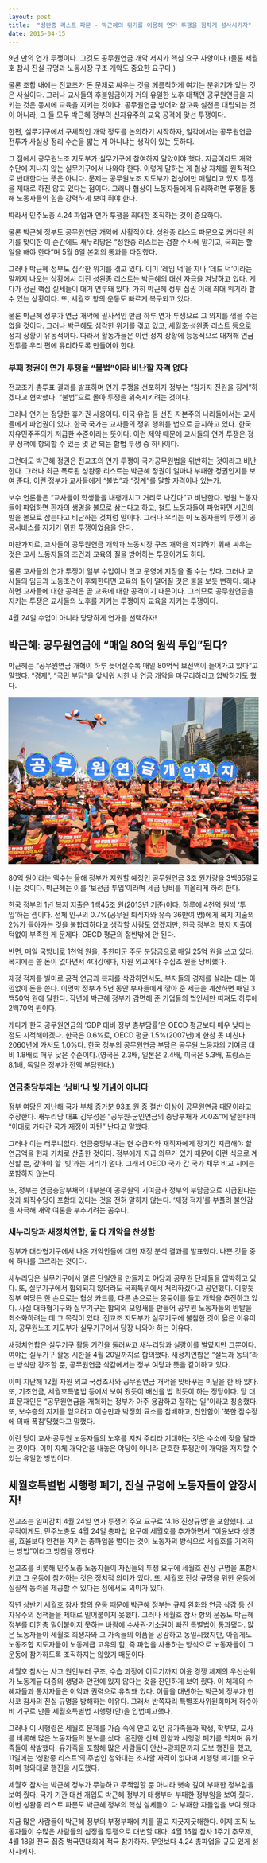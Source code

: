 ```yaml
---
layout: post
title:  "­성완종 리스트 파문 - 박근혜의 위기를 이용해 연가 투쟁을 힘차게 성사시키자"
date: 2015-04-15
---
```


9년 만의 연가 투쟁이다. 그것도 공무원연금 개악 저지가 핵심 요구 사항이다.(물론 세월호 참사 진실 규명과 노동시장 구조 개악도 중요한 요구다.)  

물론 조합 내에는 전교조가 돈 문제로 싸우는 것을 께름칙하게 여기는 분위기가 있는 것은 사실이다. 그러나 교사들의 후불임금이자 거의 유일한 노후 대책인 공무원연금을 지키는 것은 동시에 교육을 지키는 것이다. 공무원연금 방어와 참교육 실천은 대립되는 것이 아니라, 그 둘 모두 박근혜 정부의 신자유주의 교육 공격에 맞선 투쟁이다. 

한편, 실무기구에서 구체적인 개악 정도를 논의하기 시작하자, 일각에서는 공무원연금 전투가 사실상 정리 수순을 밟는 게 아니냐는 생각이 있는 듯하다. 

그 점에서 공무원노조 지도부가 실무기구에 참여하지 말았어야 했다. 지금이라도 개악 수단에 지나지 않는 실무기구에서 나와야 한다. 이렇게 말하는 게 협상 자체를 원칙적으로 반대한다는 뜻은 아니다. 문제는 공무원노조 지도부가 협상에만 매달리고 있지 투쟁을 제대로 하진 않고 있다는 점이다. 그러나 협상이 노동자들에게 유리하려면 투쟁을 통해 노동자들의 힘을 강력하게 보여 줘야 한다. 

따라서 민주노총 4.24 파업과 연가 투쟁을 최대한 조직하는 것이 중요하다. 

물론 박근혜 정부도 공무원연금 개악에 사활적이다. 성완종 리스트 파문으로 커다란 위기를 맞이한 이 순간에도 새누리당은 “성완종 리스트는 검찰 수사에 맡기고, 국회는 할 일을 해야 한다”며 5월 6일 본회의 통과를 다짐했다. 

그러나 박근혜 정부도 심각한 위기를 겪고 있다. 이미 ‘레임 덕’을 지나 ‘데드 덕’이라는 말까지 나오는 상황에서 터진 성완종 리스트는 박근혜의 대선 자금을 겨냥하고 있다. 게다가 정권 핵심 실세들이 대거 연루돼 있다. 가히 박근혜 정부 집권 이래 최대 위기라 할 수 있는 상황이다. 또, 세월호 항의 운동도 빠르게 복구되고 있다. 

물론 박근혜 정부가 연금 개악에 필사적인 만큼 하루 연가 투쟁으로 그 의지를 꺾을 수는 없을 것이다. 그러나 박근혜도 심각한 위기를 겪고 있고, 세월호·성완종 리스트 등으로 정치 상황이 유동적이다. 따라서 활동가들은 이런 정치 상황에 능동적으로 대처해 연금 전투를 우리 편에 유리하도록 만들어야 한다.

### 부패 정권이 연가 투쟁을 “불법”이라 비난할 자격 없다 ###

전교조가 총투표 결과를 발표하며 연가 투쟁을 선포하자 정부는 “참가자 전원을 징계”하겠다고 협박했다. “불법”으로 몰아 투쟁을 위축시키려는 것이다. 

그러나 연가는 정당한 휴가권 사용이다. 미국·유럽 등 선진 자본주의 나라들에서는 교사들에게 파업권이 있다. 한국 국가는 교사들의 쟁위 행위를 법으로 금지하고 있다. 한국 자유민주주의가 저급한 수준이라는 뜻이다. 이런 제약 때문에 교사들의 연가 투쟁은 정부 정책에 항의할 수 있는 몇 안 되는 합법 투쟁 중 하나이다.

그런데도 박근혜 정권은 전교조의 연가 투쟁이 국가공무원법을 위반하는 것이라고 비난한다. 그러나 최근 폭로된 성완종 리스트는 박근혜 정권이 얼마나 부패한 정권인지를 보여 준다. 이런 정부가 교사들에게 “불법”과 “징계”를 말할 자격이나 있는가.

보수 언론들은 “교사들이 학생들을 내팽개치고 거리로 나간다”고 비난한다. 병원 노동자들이 파업하면 환자의 생명을 볼모로 삼는다고 하고, 철도 노동자들이 파업하면 시민의 발을 볼모로 삼는다고 비난하는 것처럼 말이다. 그러나 우리는 이 노동자들의 투쟁이 공공서비스를 지키기 위한 투쟁이었음을 안다. 

마찬가지로, 교사들이 공무원연금 개악과 노동시장 구조 개악을 저지하기 위해 싸우는 것은 교사 노동자들의 조건과 교육의 질을 방어하는 투쟁이기도 하다. 

물론 교사들의 연가 투쟁이 일부 수업이나 학교 운영에 지장을 줄 수는 있다. 그러나 교사들의 임금과 노동조건이 후퇴한다면 교육의 질이 떨어질 것은 불을 보듯 뻔하다. 왜냐하면 교사들에 대한 공격은 곧 교육에 대한 공격이기 때문이다. 그러므로 공무원연금을 지키는 투쟁은 교사들의 노후를 지키는 투쟁이자 교육을 지키는 투쟁이다. 

4월 24일 수업이 아니라 당당하게 연가를 선택하자!

박근혜: 공무원연금에 “매일 80억 원씩 투입”된다? 
---------------------------------------

박근혜는 “공무원연금 개혁이 하루 늦어질수록 매일 80억씩 보전액이 들어가고 있다”고 말했다. “경제”, “국민 부담”을 앞세워 시한 내 연금 개악을 마무리하라고 압박하기도 했다. 

![](/assets/2015-04-15-1.jpg)

80억 원이라는 액수는 올해 정부가 지원할 예정인 공무원연금 3조 원가량을 3백65일로 나눈 것이다. 박근혜는 이를 ‘보전금 투입’이라며 세금 낭비를 떠올리게 하려 한다. 

한국 정부의 1년 복지 지출은 1백45조 원(2013년 기준)이다. 하루에 4천억 원씩 ‘투입’하는 셈이다. 전체 인구의 0.7%(공무원 퇴직자와 유족 36만여 명)에게 복지 지출의 2%가 돌아가는 것을 불합리하다고 생각할 사람도 있겠지만, 한국 정부의 복지 지출이 턱없이 부족한 게 문제다. OECD 평균의 절반밖에 안 된다.

반면, 매일 국방비로 1천억 원을, 주한미군 주둔 분담금으로 매일 25억 원을 쓰고 있다. 복지에는 쓸 돈이 없다면서 4대강에다, 자원 외교에다 수십조 원을 낭비했다. 

재정 적자를 빌미로 공적 연금과 복지를 삭감하면서도, 부자들의 경제를 살리는 데는 아낌없이 돈을 쓴다. 이명박 정부가 5년 동안 부자들에게 깎아 준 세금을 계산하면 매일 3백50억 원에 달한다. 작년에 박근혜 정부가 감면해 준 기업들의 법인세만 따져도 하루에 2백70억 원이다. 

게다가 한국 공무원연금의 ‘GDP 대비 정부 총부담률’은 OECD 평균보다 매우 낮다는 점도 지적해야겠다. 한국은 0.6%로, OECD 평균 1.5%(2007년)에 한참 못 미친다. 2060년에 가서도 1.0%다. 한국 정부의 공무원연금 부담은 공무원 노동자의 기여금 대비 1.8배로 매우 낮은 수준이다.(영국은 2.3배, 일본은 2.4배, 미국은 5.3배, 프랑스는 8.1배, 독일은 정부가 전액 부담한다.)

### 연금충당부채는 ‘낭비’나 빚 개념이 아니다 ###

정부 여당은 지난해 국가 부채 증가분 93조 원 중 절반 이상이 공무원연금 때문이라고 주장한다. 새누리당 대표 김무성은 “공무원·군인연금의 충당부채가 700조”에 달한다며 “이대로 가다간 국가 재정이 파탄” 난다고 말했다. 

그러나 이는 터무니없다. 연금충당부채는 현 수급자와 재직자에게 장기간 지급해야 할 연금액을 현재 가치로 산출한 것이다. 정부에게 지급 의무가 있기 때문에 이런 식으로 계산할 뿐, 갚아야 할 ‘빚’과는 거리가 멀다. 그래서 OECD 국가 간 국가 채무 비교 시에는 포함하지 않는다. 

또, 정부는 연금충당부채의 대부분이 공무원의 기여금과 정부의 부담금으로 지급된다는 것과 퇴직수당이 포함돼 있다는 것을 전혀 말하지 않는다. ‘재정 적자’를 부풀려 불안감을 자극해 개악 여론을 부추기려는 꼼수다.

### 새누리당과 새정치연합, 둘 다 개악을 찬성함 ###

정부가 대타협기구에서 나온 개악안들에 대한 재정 분석 결과를 발표했다. 나쁜 것들 중에 하나를 고르라는 것이다. 

새누리당은 실무기구에서 얼른 단일안을 만들자고 야당과 공무원 단체들을 압박하고 있다. 또, 실무기구에서 합의되지 않더라도 국회특위에서 처리하겠다고 공언했다. 이렇듯 정부 여당은 한 손으로는 협상 카드를, 다른 손으로는 몽둥이를 들고 개악을 추진하고 있다. 사실 대타협기구와 실무기구는 합의의 모양새를 만들어 공무원 노동자들의 반발을 최소화하려는 데 그 목적이 있다. 전교조 지도부가 실무기구에 불참한 것이 옳은 이유이자, 공무원노조 지도부가 실무기구에서 당장 나와야 하는 이유다. 

새정치연합은 실무기구 활동 기간을 둘러싸고 새누리당과 실랑이를 벌였지만 그뿐이다. 여야는 실무기구 활동 시한을 4월 20일까지로 합의했다. 새정치연합은 “설득과 동의”라는 방식만 강조할 뿐, 공무원연금 삭감에서는 정부 여당과 뜻을 같이하고 있다. 

이미 지난해 12월 자원 외교 국정조사와 공무원연금 개악을 맞바꾸는 빅딜을 한 바 있다. 또, 기초연금, 세월호특별법 등에서 보여 줬듯이 배신을 밥 먹듯이 하는 정당이다. 당 대표 문재인은 “공무원연금을 개혁하는 정부가 아주 용감하고 잘하는 일”이라고 칭송했다. 또, 보수층의 지지를 얻으려고 이승만과 박정희 묘소를 참배하고, 천안함이 ‘북한 잠수정에 의해 폭침’당했다고 말했다. 

이런 당이 교사·공무원 노동자들의 노후를 지켜 주리라 기대하는 것은 수소에 젖을 달라는 것이다. 이미 자체 개악안을 내놓은 야당이 아니라 단호한 투쟁만이 개악을 저지할 수 있는 유일한 방법이다.

세월호특별법 시행령 폐기, 진실 규명에 노동자들이 앞장서자!
-------------------------

전교조는 일찌감치 4월 24일 연가 투쟁의 주요 요구로 ‘4.16 진상규명’을 포함했다. 고무적이게도, 민주노총도 4월 24일 총파업 요구에 세월호를 추가하면서 “이윤보다 생명을, 효율보다 안전을 지키는 총파업을 벌이는 것이 노동자의 방식으로 세월호를 기억하는 방법”이라고 방침을 정했다. 

전교조를 비롯해 민주노총 노동자들이 자신들의 투쟁 요구에 세월호 진상 규명을 포함시키고 그 운동에 참가하는 것은 정치적 의미가 있다. 또, 세월호 진상 규명을 위한 운동에 실질적 동력을 제공할 수 있다는 점에서도 의미가 있다. 

작년 상반기 세월호 참사 항의 운동 때문에 박근혜 정부는 규제 완화와 연금 삭감 등 신자유주의 정책들을 제대로 밀어붙이지 못했다. 그러나 세월호 참사 항의 운동도 박근혜 정부를 더한층 밀어붙이지 못하는 바람에 수사권·기소권이 빠진 특별법이 통과됐다. 많은 노동자들이 세월호 희생자와 그 가족들의 아픔을 공감하고 동일시했지만, 아쉽게도 노동조합 지도자들이 노동계급 고유의 힘, 즉 파업을 사용하는 방식으로 노동자들이 그 운동에 참가하도록 조직하지는 않았기 때문이다. 

세월호 참사는 사고 원인부터 구조, 수습 과정에 이르기까지 이윤 경쟁 체제의 우선순위가 노동계급 대중의 생명과 안전에 있지 않다는 것을 잔인하게 보여 줬다. 이 체제의 수혜자들과 통치자들은 이익과 권력으로 유착돼 있다. 이들을 대변하는 박근혜 정부가 한사코 참사의 진실 규명을 방해하는 이유다. 그래서 반쪽짜리 특별조사위원회마저 허수아비 기구로 만들 세월호특별법 시행령(안)을 입법예고했다.

그러나 이 시행령은 세월호 문제를 가슴 속에 안고 있던 유가족들과 학생, 학부모, 교사를 비롯해 많은 노동자들의 분노를 샀다. 온전한 신체 인양과 시행령 폐기를 외치며 유가족들이 삭발했다. 유가족을 포함해 많은 사람들이 안산~광화문까지 도보 행진을 했고, 11일에는 ‘성완종 리스트’의 주범인 청와대는 조사할 자격이 없다며 시행령 폐기를 요구하며 청와대로 행진을 시도했다.  

세월호 참사는 박근혜 정부가 무능하고 무책임할 뿐 아니라 뼛속 깊이 부패한 정부임을 보여 줬다. 국가 기관 대선 개입도 박근혜 정부가 태생부터 부패한 정부임을 보여 줬다. 이번 성완종 리스트 파문도 박근혜 정부의 핵심 실세들이 다 부패한 자들임을 보여 줬다. 

지금 많은 사람들이 박근혜 정부의 부정부패에 치를 떨고 지긋지긋해한다. 이제 조직 노동자들이 수많은 사람들의 심정을 투쟁으로 대변할 때다. 4월 16일 참사 1주기 추모제, 4월 18일 전국 집중 범국민대회에 적극 참가하자. 무엇보다 4.24 총파업을 규모 있게 성사시키자.